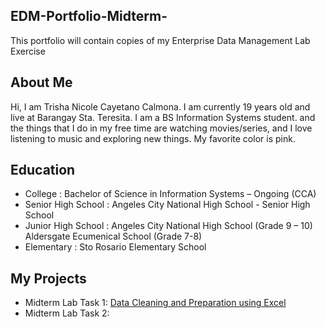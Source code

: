 ## EDM-Portfolio-Midterm-
This portfolio will contain copies of my Enterprise Data Management Lab Exercise
## About Me
Hi, I am Trisha Nicole Cayetano Calmona. I am currently 19 years old and live at Barangay Sta. Teresita. I am a BS Information Systems student. and the things that I do in my free time are watching movies/series, and I love listening to music and exploring new things. My favorite color is pink.
## Education
- College : Bachelor of Science in Information Systems – Ongoing (CCA)
-	Senior High School : Angeles City National High School - Senior High School
- Junior High School : Angeles City National High School (Grade 9 – 10)
                         Aldersgate Ecumenical School (Grade 7-8)
- Elementary : Sto Rosario Elementary School
## My Projects 
- Midterm Lab Task 1: [Data Cleaning and Preparation using Excel]()
- Midterm Lab Task 2:
